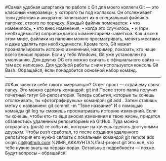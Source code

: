 #Самая удобная шпаргалка по работе с Git для моего коллеги
Git — это классный «мерзавец», у которого ты под колпаком.
Он отслеживает твои действия и аккуратно записывает их в специальный файлик в папочке, строго по порядку.
Каждый файлик помечается:
•	что изменилось,
•	кто внес изменения,
•	когда это случилось,
•	и (при необходимости) сопровождается комментарием-заметкой.
Как и все в этом мире, файлики из папочки можно просматривать, менять местами и даже удалять при необходимости.
Кроме того, Git может проанализировать историю изменений, например, показать, кто чаще всего вносил правки.
Если у тебя Windows, Git уже установлен по умолчанию. Для других ОС его можно скачать с официального сайта — там все написано.
Для удобной работы с ним используется консоль Git Bash.
Обращайся, если понадобится основной набор команд.
________________________________________
##Как завести себе такого «мерзавца»?
Ответ прост — отдай ему свою папку.
Это можно сделать командой:
git init
После этого папка получит почетный титул Git-репозитория.
Теперь события, которые ты хочешь отслеживать, ты «фотографируешь» командой:
git add .
Затем ставишь метку с названием:
git commit -m "Твое название"
И с помощью команды
git log
ты сможешь просматривать историю изменений.
Если ты хочешь, чтобы кто-то еще вносил изменения в твою жизнь, придется обзавестись удаленным репозиторием на GitHub.
Туда можно отправлять (push) те события, которые ты хочешь сделать доступными друзьям.
Чтобы push сработал, то после создания удаленного репозитория его нужно связать с локальным командой 
git remote add origin git@github.com:%ИМЯ_АККАУНТА%/first-project.git
Это всё, что тебе нужно знать на первых порах.
Остальные подробности — позже.
Будут вопросы – обращайся!

